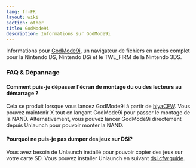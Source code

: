 ```yaml
---
lang: fr-FR
layout: wiki
section: other
title: GodMode9i
description: Informations sur GodMode9i
---
```


Informations pour [GodMode9i](https://github.com/DS-Homebrew/GodMode9i), un navigateur de fichiers en accès complet pour la Nintendo DS, Nintendo DSi et le TWL_FIRM de la Nintendo 3DS.

### FAQ & Dépannage

#### Comment puis-je dépasser l'écran de montage du ou des lecteurs au démarrage ?
Cela se produit lorsque vous lancez GodMode9i à partir de [hiyaCFW](https://wiki.ds-homebrew.com/other/hiyacfw). Vous pouvez maintenir X tout en lançant GodMode9i pour passer le montage de la NAND. Alternativement, vous pouvez lancer GodMode9i directement depuis Unlaunch pour pouvoir monter la NAND.

#### Pourquoi ne puis-je pas dumper des jeux sur DSi?
Vous avez besoin de Unlaunch installé pour pouvoir copier des jeux sur votre carte SD. Vous pouvez installer Unlaunch en suivant [dsi.cfw.guide](https://dsi.cfw.guide/).
